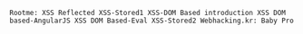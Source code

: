 `Rootme:
XSS Reflected
XSS-Stored1
XSS-DOM Based introduction
XSS DOM based-AngularJS
XSS DOM Based-Eval
XSS-Stored2
Webhacking.kr:
Baby
Pro
`
